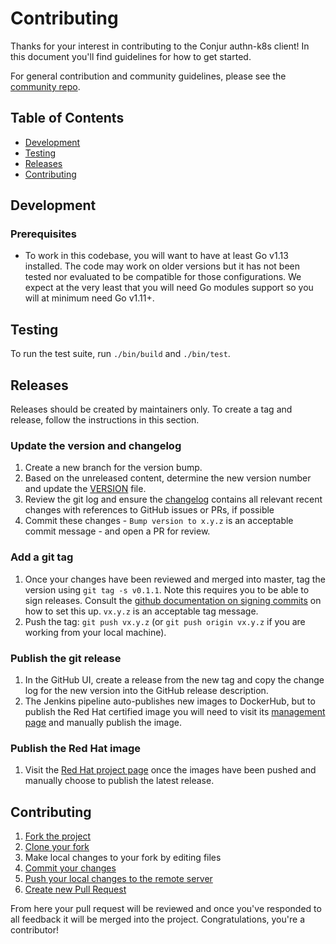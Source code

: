 # Contributing

Thanks for your interest in contributing to the Conjur authn-k8s client! In
this document you'll find guidelines for how to get started.

For general contribution and community guidelines, please see the [community repo](https://github.com/cyberark/community).

## Table of Contents

- [Development](#development)
- [Testing](#testing)
- [Releases](#releases)
- [Contributing](#contributing)

## Development

### Prerequisites

- To work in this codebase, you will want to have at least Go v1.13 installed. The
  code may work on older versions but it has not been tested nor evaluated to be
  compatible for those configurations. We expect at the very least that you will
  need Go modules support so you will at minimum need Go v1.11+.

## Testing

To run the test suite, run `./bin/build` and `./bin/test`.

## Releases

Releases should be created by maintainers only. To create a tag and release,
follow the instructions in this section.

### Update the version and changelog
1. Create a new branch for the version bump.
1. Based on the unreleased content, determine the new version number and update
   the [VERSION](VERSION) file.
1. Review the git log and ensure the [changelog](CHANGELOG.md) contains all
   relevant recent changes with references to GitHub issues or PRs, if possible
1. Commit these changes - `Bump version to x.y.z` is an acceptable commit
   message - and open a PR for review.

### Add a git tag
1. Once your changes have been reviewed and merged into master, tag the version
   using `git tag -s v0.1.1`. Note this requires you to be  able to sign releases.
   Consult the [github documentation on signing commits](https://help.github.com/articles/signing-commits-with-gpg/)
   on how to set this up. `vx.y.z` is an acceptable tag message.
1. Push the tag: `git push vx.y.z` (or `git push origin vx.y.z` if you are working
   from your local machine).

### Publish the git release
1. In the GitHub UI, create a release from the new tag and copy the change log
   for the new version into the GitHub release description.
1. The Jenkins pipeline auto-publishes new images to DockerHub, but to publish
   the Red Hat certified image you will need to visit its
   [management page](https://connect.redhat.com/project/795581/view) and
   manually publish the image.
   
### Publish the Red Hat image
1. Visit the [Red Hat project page](https://connect.redhat.com/project/795581/view) once the images have
   been pushed and manually choose to publish the latest release.

## Contributing

1. [Fork the project](https://help.github.com/en/github/getting-started-with-github/fork-a-repo)
2. [Clone your fork](https://help.github.com/en/github/creating-cloning-and-archiving-repositories/cloning-a-repository)
3. Make local changes to your fork by editing files
3. [Commit your changes](https://help.github.com/en/github/managing-files-in-a-repository/adding-a-file-to-a-repository-using-the-command-line)
4. [Push your local changes to the remote server](https://help.github.com/en/github/using-git/pushing-commits-to-a-remote-repository)
5. [Create new Pull Request](https://help.github.com/en/github/collaborating-with-issues-and-pull-requests/creating-a-pull-request-from-a-fork)

From here your pull request will be reviewed and once you've responded to all
feedback it will be merged into the project. Congratulations, you're a
contributor!
